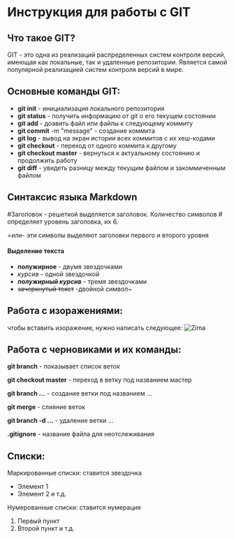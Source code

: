 # Инструкция для работы с GIT

## Что такое GIT?

GIT - это одна из реализаций распределенных систем контроля версий, имеющая как локальные, так и удаленные репозитории. Является самой популярной реализацией систем контроля версий в мире.

## Основные команды GIT:
* **git init** - инициализация локального репозитория
* **git status** - получить информацию от git о его текущем состоянии
* **git add** - доавить файл или файлы к следующему коммиту
* **git commit** -m "message" - создание коммита
* **git log** - вывод на экран истории всех коммитов с их хеш-кодами
* **git checkout** - переход от одного коммита к другому
* **git checkout master** - вернуться к актуальному состоянию и продолжить работу
* **git diff** - увидеть разницу между текущим файлом и закоммиченным файлом

## Синтаксис языка Markdown
 #Заголовок - решеткой выделяется заголовок. Количество символов # определяет уровень заголовка, их 6.
 
 =или- эти символы выделяют заголовки первого и второго уровня

#### Выделение текста
* **полужирное** - двумя звездочками
* *курсив* - одной звездочкой
* ***полужирный курсив*** - тремя звездочками
* ~~зачеркнутый текст~~ -двойной символ~


## Работа с изоражениями:

чтобы вставить изоражение, нужно написать следующее:
![Zima](Зима.jpg)

## Работа с черновиками и их команды:

 **git branch** - показывает список веток

 **git checkout master** - переход в ветку под названием мастер
 
 **git branch ...** - создание ветки под названием ...

 **git merge** - слияние веток

 **git branch -d ...** - удаление ветки ...

 **.gitignore** - название файла для неотслеживания
 

 ## Списки:

Маркированные списки: ставится звездочка
* Элемент 1
* Элемент 2 и т.д.

Нумерованные списки: ставится нумерация
1. Первый пункт
2. Второй пункт и т.д.
